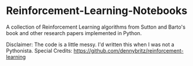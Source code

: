 # Reinforcement-Learning-Notebooks
A collection of Reinforcement Learning algorithms from Sutton and Barto's book and other research papers implemented in Python.

Disclaimer: The code is a little messy. I'd written this when I was not a Pythonista.
Special Credits: https://github.com/dennybritz/reinforcement-learning
